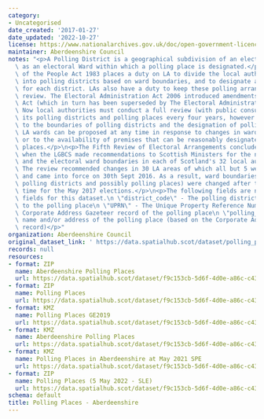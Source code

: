 ```yaml
---
category:
- Uncategorised
date_created: '2017-01-27'
date_updated: '2022-10-27'
license: https://www.nationalarchives.gov.uk/doc/open-government-licence/version/3/
maintainer: Aberdeenshire Council
notes: "<p>A Polling District is a geographical subdivision of an electoral area such\
  \ as an electoral Ward within which a polling place is designated.</p>\n<p>The Representation\
  \ of the People Act 1983 places a duty on LA to divide the local authority area\
  \ into polling districts based on ward boundaries, and to designate a polling place\
  \ for each district. LAs also have a duty to keep these polling arrangements under\
  \ review. The Electoral Administration Act 2006 introduced amendments to the 1983\
  \ Act (which in turn has been superseded by The Electoral Administration Act 2013).\
  \ Now local authorities must conduct a full review (with public consultation) of\
  \ its polling districts and polling places every four years, however adjustments\
  \ to the boundaries of polling districts and the designation of polling places within\
  \ LA wards can be proposed at any time in response to changes in ward boundaries\
  \ or to the availability of premises that can be reasonably designated as polling\
  \ places.</p>\n<p>The Fifth Review of Electoral Arrangements concluded in May 2016\
  \ when the LGBCS made recommendations to Scottish Ministers for the number of Councillors\
  \ and the electoral ward boundaries in each of Scotland's 32 local authorities.\
  \ The review recommended changes in 30 LA areas of which all but 5 were accepted\
  \ and came into force on 30th Sept 2016. As a result, ward boundaries (and therefore\
  \ polling districts and possibly polling places) were changed after this date in\
  \ time for the May 2017 elections.</p>\n<p>The following fields are now MANDATORY\
  \ fields for this dataset.\n \"district_code\" - The polling district code linked\
  \ to the polling place\n \"UPRN\" - The Unique Property Reference Number for the\
  \ Corporate Address Gazeteer record of the polling place\n \"polling_place\" - The\
  \ name and/or address of the polling place (based on the Corporate Address Gazeteer\
  \ record)</p>"
organization: Aberdeenshire Council
original_dataset_link: ' https://data.spatialhub.scot/dataset/polling_places-as'
records: null
resources:
- format: ZIP
  name: Aberdeenshire Polling Places
  url: https://data.spatialhub.scot/dataset/f9c153cb-5d6f-4d0e-a86c-c4301b6d008d/resource/86700844-a067-422f-8d2a-ee41d5445d39/download/abshirepollingplaces.zip
- format: ZIP
  name: Polling Places
  url: https://data.spatialhub.scot/dataset/f9c153cb-5d6f-4d0e-a86c-c4301b6d008d/resource/a4720ff5-4acd-47ab-9164-407ec29042c7/download/polling-places_2018_09.zip
- format: KMZ
  name: Polling Places GE2019
  url: https://data.spatialhub.scot/dataset/f9c153cb-5d6f-4d0e-a86c-c4301b6d008d/resource/52dea31b-f557-4279-8b14-98e7580a5355/download/polling_places_ge2019_2.kmz
- format: KMZ
  name: Aberdeenshire Polling Places
  url: https://data.spatialhub.scot/dataset/f9c153cb-5d6f-4d0e-a86c-c4301b6d008d/resource/dfe52d94-ea9e-4315-b3fc-3b768ead4079/download/abshire-polling-places-2020-06.kmz
- format: KMZ
  name: Polling Places in Aberdeenshire at May 2021 SPE
  url: https://data.spatialhub.scot/dataset/f9c153cb-5d6f-4d0e-a86c-c4301b6d008d/resource/cbccdbb4-b0fa-42e0-bad7-71686d5f4bd0/download/abdnshire-polling-places-2021-04-01.kmz
- format: ZIP
  name: Polling Places (5 May 2022 - SLE)
  url: https://data.spatialhub.scot/dataset/f9c153cb-5d6f-4d0e-a86c-c4301b6d008d/resource/ddc60fbe-b3ce-49a3-8895-e28f8cb5c35a/download/pollingplaces2022.zip
schema: default
title: Polling Places - Aberdeenshire
---
```

